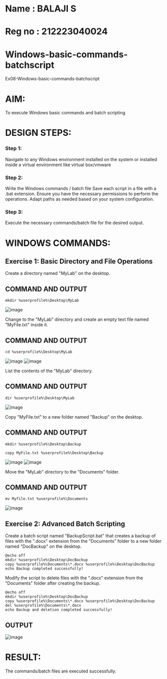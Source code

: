 # Name : BALAJI  S
# Reg no : 212223040024
# Windows-basic-commands-batchscript
Ex08-Windows-basic-commands-batchscript

# AIM:
To execute Windows basic commands and batch scripting

# DESIGN STEPS:

### Step 1:

Navigate to any Windows environment installed on the system or installed inside a virtual environment like virtual box/vmware 

### Step 2:

Write the Windows commands / batch file
Save each script in a file with a .bat extension.
Ensure you have the necessary permissions to perform the operations.
Adapt paths as needed based on your system configuration.
### Step 3:

Execute the necessary commands/batch file for the desired output. 




# WINDOWS COMMANDS:
## Exercise 1: Basic Directory and File Operations
Create a directory named "MyLab" on the desktop.


## COMMAND AND OUTPUT
```
mkdir %userprofile%\Desktop\MyLab
```
![image](https://github.com/baskarsaraswathy/Windows-basic-commands-batchscript/assets/144871005/66be83b0-4044-4c7f-b5bf-38f9cfe7bc42)

Change to the "MyLab" directory and create an empty text file named "MyFile.txt" inside it.


## COMMAND AND OUTPUT
```
cd %userprofile%\Desktop\MyLab
```
![image](https://github.com/baskarsaraswathy/Windows-basic-commands-batchscript/assets/144871005/fccf8364-6dd7-4396-bc5e-f43b42a8ff0a)
![image](https://github.com/baskarsaraswathy/Windows-basic-commands-batchscript/assets/144871005/793e34af-fa69-4b6c-bcce-167bc8d3c9cf)

List the contents of the "MyLab" directory.


## COMMAND AND OUTPUT
```
dir %userprofile%\Desktop\MyLab
```
![image](https://github.com/baskarsaraswathy/Windows-basic-commands-batchscript/assets/144871005/4b74dc29-befc-416e-8286-04a31b5c1755)

Copy "MyFile.txt" to a new folder named "Backup" on the desktop.

## COMMAND AND OUTPUT
```
mkdir %userprofile%\Desktop\Backup

copy MyFile.txt %userprofile%\Desktop\Backup
```
![image](https://github.com/baskarsaraswathy/Windows-basic-commands-batchscript/assets/144871005/23d8f80d-2497-4cf2-bd1d-f6b7af312b0f)
![image](https://github.com/baskarsaraswathy/Windows-basic-commands-batchscript/assets/144871005/64f3cb6f-8c8c-4168-bb17-f6a5ac8fe9c9)

Move the "MyLab" directory to the "Documents" folder.


## COMMAND AND OUTPUT
```
mv Myfile.txt %userprofile%\Documents
```
![image](https://github.com/baskarsaraswathy/Windows-basic-commands-batchscript/assets/144871005/43d81b74-fabc-41ee-be32-b905f7322310)

## Exercise 2: Advanced Batch Scripting
Create a batch script named "BackupScript.bat" that creates a backup of files with the ".docx" extension from the "Documents" folder to a new folder named "DocBackup" on the desktop.
```
@echo off
mkdir %userprofile%\Desktop\DocBackup
copy %userprofile%\Documents\*.docx %userprofile%\Desktop\DocBackup
echo Backup completed successfully!
```

Modify the script to delete files with the ".docx" extension from the "Documents" folder after creating the backup.
```
@echo off
mkdir %userprofile%\Desktop\DocBackup
copy %userprofile%\Documents\*.docx %userprofile%\Desktop\DocBackup
del %userprofile%\Documents\*.docx
echo Backup and deletion completed successfully!
```




## OUTPUT

![image](https://github.com/baskarsaraswathy/Windows-basic-commands-batchscript/assets/144871005/3a4f96f3-07b1-4f51-afae-fe6709831448)




# RESULT:
The commands/batch files are executed successfully.
